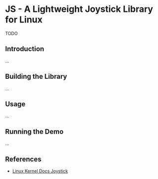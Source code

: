 # JS - A Lightweight Joystick Library for Linux 

TODO

## Introduction

...

## Building the Library

...

## Usage

...

## Running the Demo

...

## References

+ [Linux Kernel Docs Joystick](https://docs.kernel.org/input/joydev/joystick-api.html)
